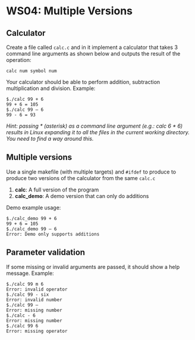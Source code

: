 # WS04: Multiple Versions

## Calculator
Create a file called ```calc.c``` and in it implement a calculator that takes 3 command line arguments as shown below and outputs the result of the operation:
```
calc num symbol num
```
Your calculator should be able to perform addition, subtraction multiplication and division. Example:
```
$./calc 99 + 6
99 + 6 = 105
$./calc 99 – 6
99 - 6 = 93
```
*Hint: passing * (asterisk) as a command line argument (e.g.: calc 6 * 6) results in Linux
expanding it to all the files in the current working directory. You need to find a way around this.*

## Multiple versions
Use a single makefile (with multiple targets) and ```#ifdef``` to produce to produce two versions of the calculator from the same ```calc.c```
1. **calc**: A full version of the program
2. **calc_demo**: A demo version that can only do additions

Demo example usage:
```
$./calc_demo 99 + 6
99 + 6 = 105
$./calc_demo 99 – 6
Error: Demo only supports additions
```

## Parameter validation
If some missing or invalid arguments are passed, it should show a help message. Example:
```
$./calc 99 m 6
Error: invalid operator
$./calc 99 - six
Error: invalid number
$./calc 99 –
Error: missing number
$./calc - 6
Error: missing number
$./calc 99 6
Error: missing operator
```
